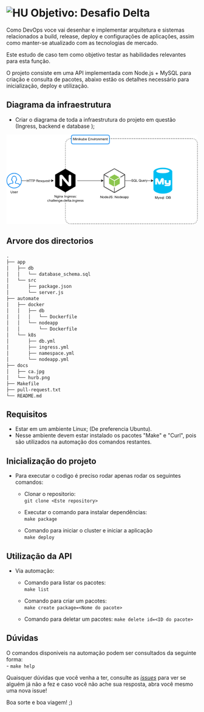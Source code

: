# <img src="https://avatars1.githubusercontent.com/u/7063040?v=4&s=200.jpg" alt="HU" width="24" /> Objetivo: Desafio Delta

Como DevOps voce vai desenhar e implementar arquitetura e sistemas relacionados a build, release, deploy e configurações de aplicações, assim como manter-se atualizado com as tecnologias de mercado.

Este estudo de caso tem como objetivo testar as habilidades relevantes para esta função.

O projeto consiste em uma API implementada com Node.js​ + MySQL​ para criação e consulta de pacotes, abaixo estão os detalhes necessário para inicialização, deploy e utilização.

## Diagrama da infraestrutura
-   Criar o diagrama de toda a infraestrutura do projeto em questão (Ingress, backend e database );
<p align="center">
  <img src="docs/hurb.png" alt="Diagram" />
</p>

## Arvore dos directorios

```
.  
├── app  
│   ├── db  
│   │   └── database_schema.sql  
│   └── src  
│       ├── package.json  
│       └── server.js  
├── automate  
│   ├── docker  
│   │   ├── db  
│   │   │   └── Dockerfile  
│   │   └── nodeapp  
│   │       └── Dockerfile  
│   └── k8s  
│       ├── db.yml  
│       ├── ingress.yml  
│       ├── namespace.yml  
│       └── nodeapp.yml  
├── docs  
│   ├── ca.jpg  
│   └── hurb.png  
├── Makefile  
├── pull-request.txt  
└── README.md  
```

## Requisitos
- Estar em um ambiente Linux; (De preferencia Ubuntu).
- Nesse ambiente devem estar instalado os pacotes "Make" e "Curl", pois são utilizados na automação dos comandos restantes.

## Inicialização do projeto
-   Para executar o codigo é preciso rodar apenas rodar os seguintes comandos:
    -   Clonar o repositorio:  
        `git clone <Este repository>`  

    -   Executar o comando para instalar dependências:  
        `make package`  

    -   Comando para iniciar o cluster e iniciar a aplicação  
        `make deploy`  

## Utilização da API
- Via automação:
    - Comando para listar os pacotes:  
      `make list`  

    - Comando para criar um pacotes:  
      `make create package=<Nome do pacote>`  

    - Comando para deletar um pacotes:
      `make delete id=<ID do pacote>`  


## Dúvidas
O comandos disponiveis na automação podem ser consultados da seguinte forma:  
    - `make help`

Quaisquer dúvidas que você venha a ter, consulte as [_issues_](https://github.com/HurbCom/challenge-delta/issues) para ver se alguém já não a fez e caso você não ache sua resposta, abra você mesmo uma nova issue!

Boa sorte e boa viagem! ;)